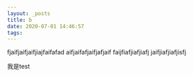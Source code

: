 ```yaml
---
layout: _posts
title: b
date: 2020-07-01 14:46:57
tags:
---
```

fjaifjaifjaifjiajfaifafad
aifjaifafjaifjafjaif
faijfiafjiafjiafj
jaifjiafjiafjisfj
<!-- more -->
我是test